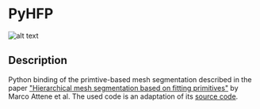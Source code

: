 PyHFP
=========

![alt text](imgs/header.png "title")

Description
---------------

Python binding of the primtive-based mesh segmentation described in the paper ["Hierarchical mesh segmentation based on fitting primitives"](https://www.researchgate.net/publication/220068318_Hierarchical_mesh_segmentation_based_on_fitting_primitives) by Marco Attene et al. The used code is an adaptation of its [source code](https://sourceforge.net/projects/efpisoft/).

